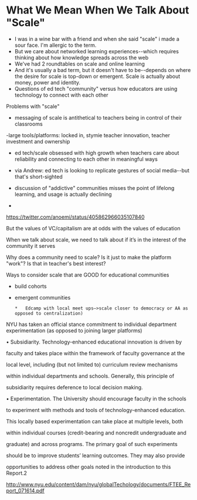 # What We Mean When We Talk About "Scale"

*   I was in a wine bar with a friend and when she said "scale" i made a sour face. I'm allergic to the term.
*   But we care about networked learning experiences--which requires thinking about how knowledge spreads across the web
*   We've had 2 roundtables on scale and online learning
*   And it's usually a bad term, but it doesn't have to be--depends on where the desire for scale is top-down or emergent. Scale is actually about money, power and identity. 
*   Questions of ed tech "community" versus how educators are using technology to connect with each other

Problems with "scale"

- messaging of scale is antithetical to teachers being in control of their classrooms

-large tools/platforms: locked in, stymie teacher innovation, teacher investment and ownership

- ed tech/scale obsessed with high growth when teachers care about reliability and connecting to each other in meaningful ways

*   via Andrew: ed tech is looking to replicate gestures of social media--but that's short-sighted
*   discussion of "addictive" communities misses the point of lifelong learning, and usage is actually declining

*

[](https://twitter.com/anoemi/status/405862966035107840)https://twitter.com/anoemi/status/405862966035107840

But the values of VC/capitalism are at odds with the values of education

When we talk about scale, we need to talk about if it’s in the interest of the community it serves

Why does a community need to scale? Is it just to make the platform "work"? Is that in teacher's best interest?

Ways to consider scale that are GOOD for educational communities

*   build cohorts
*   emergent communities 

        *   Edcamp with local meet ups—>scale closer to democracy or AA as opposed to centralization)

NYU has taken an official stance commitment to individual department experimentation (as opposed to joining larger platforms)

• Subsidiarity. Technology-enhanced educational innovation is driven by

faculty and takes place within the framework of faculty governance at the

local level, including (but not limited to) curriculum review mechanisms

within individual departments and schools. Generally, this principle of

subsidiarity requires deference to local decision making.

• Experimentation. The University should encourage faculty in the schools

to experiment with methods and tools of technology-enhanced education.

This locally based experimentation can take place at multiple levels, both

within individual courses (credit-bearing and noncredit undergraduate and

graduate) and across programs. The primary goal of such experiments

should be to improve students’ learning outcomes. They may also provide

opportunities to address other goals noted in the introduction to this Report.2

[](http://www.nyu.edu/content/dam/nyu/globalTechology/documents/FTEE_Report_071614.pdf)<u>http://www.nyu.edu/content/dam/nyu/globalTechology/documents/FTEE_Report_071614.pdf</u> 